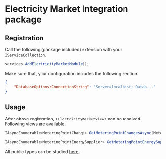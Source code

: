 # Electricity Market Integration package

## Registration

Call the following (package included) extension with your `IServiceCollection`.

```c#
services.AddElectricityMarketModule();
```

Make sure that, your configuration includes the following section.

```json
{
    "DatabaseOptions:ConnectionString": "Server=localhost; Datab..."
}
```

## Usage

After above registration, `IElectricityMarketViews` can be resolved. Following views are available.

```c#
IAsyncEnumerable<MeteringPointChange> GetMeteringPointChangesAsync(MeteringPointIdentification identification)

IAsyncEnumerable<MeteringPointEnergySupplier> GetMeteringPointEnergySuppliersAsync(MeteringPointIdentification identification)
```

All public types can be studied [here](https://github.com/Energinet-DataHub/geh-electricity-market/tree/main/source/electricity-market/ElectricityMarket.Integration).

